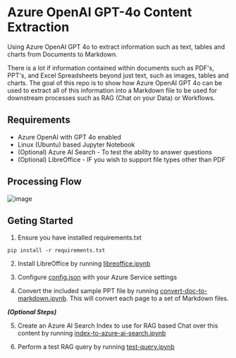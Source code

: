 # Azure OpenAI GPT-4o Content Extraction
Using Azure OpenAI GPT 4o to extract information such as text, tables and charts from Documents to Markdown.

There is a lot if information contained within documents such as PDF's, PPT's, and Excel Spreadsheets beyond just text, such as images, tables and charts. The goal of this repo is to show how Azure OpenAI GPT 4o can be used to extract all of this information into a Markdown file to be used for downstream processes such as RAG (Chat on your Data) or Workflows.

## Requirements

* Azure OpenAI with GPT 4o enabled
* Linux (Ubuntu) based Jupyter Notebook
* (Optional) Azure AI Search - To test the ability to answer questions
* (Optional) LibreOffice - IF you wish to support file types other than PDF

## Processing Flow
![image](https://github.com/liamca/GPT4oContentExtraction/assets/3432973/8db4eee3-6a9a-4cdd-9c7b-07ad8effd419)

## Geting Started

1) Ensure you have installed requirements.txt
```code
pip install -r requirements.txt
```

2) Install LibreOffice by running [libreoffice.ipynb](https://github.com/liamca/GPT4oContentExtraction/blob/main/install-libreoffice.ipynb)
   
3) Configure [config.json](https://github.com/liamca/GPT4oContentExtraction/blob/main/config.json) with your Azure Service settings
   
4) Convert the included sample PPT file by running [convert-doc-to-markdown.ipynb](https://github.com/liamca/GPT4oContentExtraction/blob/main/convert-doc-to-markdown.ipynb). This will convert each page to a set of Markdown files.

***(Optional Steps)***

5) Create an Azure AI Search Index to use for RAG based Chat over this content by running [index-to-azure-ai-search.ipynb](https://github.com/liamca/GPT4oContentExtraction/blob/main/index-to-azure-ai-search.ipynb)

6) Perform a test RAG query by running [test-query.ipynb](https://github.com/liamca/GPT4oContentExtraction/blob/main/test-query.ipynb)



